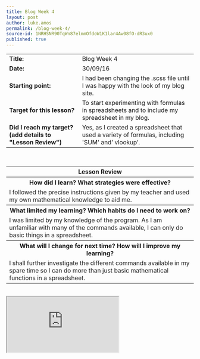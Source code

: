 ```yaml
---
title: Blog Week 4
layout: post
author: luke.amos
permalink: /blog-week-4/
source-id: 1NRHSNR90TqWn87elmmOfdoW1K1lar4Aw08fO-dR3ux0
published: true
---
```

<head>
<link href="https://fonts.googleapis.com/css?family=Architects+Daughter" rel="stylesheet">
<link href="https://fonts.googleapis.com/css?family=Tillana" rel="stylesheet">
<link href="https://fonts.googleapis.com/css?family=David+Libre" rel="stylesheet">
<link href="https://fonts.googleapis.com/css?family=Titillium+Web" rel="stylesheet">
</head>

<table>
  <tr>
  <td><strong>Title:</strong></td>
    <td>Blog Week 4</td>
  </tr>
  <tr>
  <td><strong>Date:</strong></td>
    <td>30/09/16</td>
  </tr>
  <tr>
  <td><strong>Starting point:</strong></td>
    <td>I had been changing the .scss file until I was happy with the look of my blog site.</td>
  </tr>
  <tr>
  <td><strong>Target for this lesson?</strong></td>
    <td>To start experimenting with formulas in spreadsheets and to include my spreadsheet in my blog. </td>
  </tr>
  <tr>
    <td><strong>Did I reach my target? 
    (add details to "Lesson Review")</strong></td>
    <td>Yes, as I created a spreadsheet that used a variety of formulas, including 'SUM' and’ vlookup’.</td>
  </tr>
</table>
<br />

<table>
  <tr>
  <th><strong>Lesson Review</strong></th>
  </tr>
  <tr>
  <th><strong>How did I learn? What strategies were effective?</strong> </th>
  </tr>
  <tr>
    <td>I followed the precise instructions given by my teacher and used my own mathematical knowledge to aid me.</td>
  </tr>
  <tr>
  <th><strong>What limited my learning? Which habits do I need to work on?</strong></th>
  </tr>
  <tr>
    <td>I was limited by my knowledge of the program. As I am unfamiliar with many of the commands available, I can only do basic things in a spreadsheet.</td>
  </tr>
  <tr>
    <th><strong>What will I change for next time? How will I improve my learning?</strong></th>
  </tr>
  <tr>
    <td>I shall further investigate the different commands available in my spare time so I can do more than just basic mathematical functions in a spreadsheet.</td>
  </tr>
</table>
<br />
<iframe src="https://docs.google.com/spreadsheets/d/1IZNHGj6hDPPSimQlWjKxmUK0oa-_DjoZ_pXGIRrlxKU/pubhtml?gid=0&amp;single=true&amp;widget=true&amp;headers=false"></iframe>
<br />

